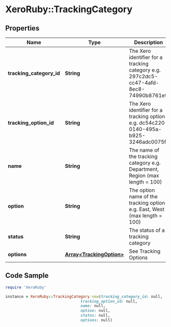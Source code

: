 # XeroRuby::TrackingCategory

## Properties

Name | Type | Description | Notes
------------ | ------------- | ------------- | -------------
**tracking_category_id** | **String** | The Xero identifier for a tracking category e.g. 297c2dc5-cc47-4afd-8ec8-74990b8761e9 | [optional] 
**tracking_option_id** | **String** | The Xero identifier for a tracking option e.g. dc54c220-0140-495a-b925-3246adc0075f | [optional] 
**name** | **String** | The name of the tracking category e.g. Department, Region (max length &#x3D; 100) | [optional] 
**option** | **String** | The option name of the tracking option e.g. East, West (max length &#x3D; 100) | [optional] 
**status** | **String** | The status of a tracking category | [optional] 
**options** | [**Array&lt;TrackingOption&gt;**](TrackingOption.md) | See Tracking Options | [optional] 

## Code Sample

```ruby
require 'XeroRuby'

instance = XeroRuby::TrackingCategory.new(tracking_category_id: null,
                                 tracking_option_id: null,
                                 name: null,
                                 option: null,
                                 status: null,
                                 options: null)
```


